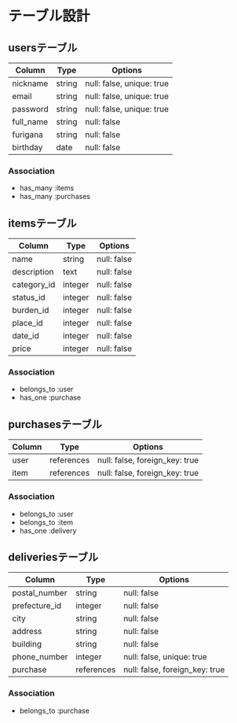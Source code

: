 # テーブル設計

## usersテーブル

| Column    | Type   | Options                   |
| --------- | ------ | ------------------------- |
| nickname  | string | null: false, unique: true |
| email     | string | null: false, unique: true |
| password  | string | null: false, unique: true |
| full_name | string | null: false               |
| furigana  | string | null: false               |
| birthday  | date   | null: false               |

### Association
 - has_many :items
 - has_many :purchases


## itemsテーブル

| Column      | Type    | Options     |
| ----------- | ------- | ----------- |
| name        | string  | null: false |
| description | text    | null: false |
| category_id | integer | null: false |
| status_id   | integer | null: false |
| burden_id   | integer | null: false |
| place_id    | integer | null: false |
| date_id     | integer | null: false |
| price       | integer | null: false |

### Association
- belongs_to :user
- has_one :purchase


## purchasesテーブル

| Column | Type       | Options                        |
| ------ | ---------- | ------------------------------ |
| user   | references | null: false, foreign_key: true |
| item   | references | null: false, foreign_key: true |


### Association
- belongs_to :user
- belongs_to :item
- has_one :delivery


## deliveriesテーブル

| Column        | Type       | Options                        |
| ------------- | ---------- | ------------------------------ |
| postal_number | string     | null: false                    |
| prefecture_id | integer    | null: false                    |
| city          | string     | null: false                    |
| address       | string     | null: false                    |
| building      | string     | null: false                    |
| phone_number  | integer    | null: false, unique: true      |
| purchase      | references | null: false, foreign_key: true |


### Association

- belongs_to :purchase